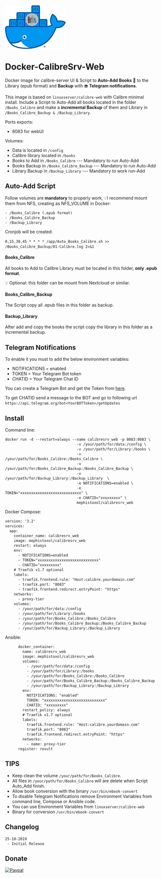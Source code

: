 ![Docker-Gitea](https://raw.githubusercontent.com/MephistoXoL/Docker-CalibreSrv-Web/master/Docker-Calibre.png)

# Docker-CalibreSrv-Web
Docker image for calibre-server UI &amp; Script to **Auto-Add Books**  :book: to the Library (epub format) and **Backup** with :phone: **Telegram notifications**.


This image is based on ```linuxserver/calibre-web``` with Calibre minimal install. Include a Script to Auto-Add all books located in the folder ```/Books_Calibre``` and make a **incremental Backup** of them and Library in ```/Books_Calibre_Backup & /Backup_Library```.

Ports exports:
- 8083 for webUI

Volumes:
- Data is located in ```/config```
- Calibre library located in ```/books``` 
- Books to Add in ```/Books_Calibre``` --- Mandatory to run Auto-Add
- Books Backup in ```/Books_Calibre_Backup``` --- Mandatory to run Auto-Add
- Library Backup in ```/Backup_Library``` --- Mandatory to work run-Add 

## Auto-Add Script
Follow volumes are **mandatory** to properly work, 
:bulb:I recommend mount them from NFS, creating as NFS_VOLUME in Docker:
``` 
- /Books_Calibre (.epub format)
- /Books_Calibre_Backup
- /Backup_Library
```
Cronjob will be created:

```0,15,30,45 * * * * /app/Auto_Books_Calibre.sh >> /Books_Calibre_Backup/01-Calibre.log 2>&1```

#### Books_Calibre
All books to Add to Calibre Library must be located in this folder, **only .epub format**. 

:bulb: Optional: this folder can be mount from Nextcloud or similar.

#### Books_Calibre_Backup
The Script copy all .epub files in this folder as backup.

#### Backup_Library
After add and copy the books the script copy the library in this folder as a incremental backup.

## Telegram Notifications
To enable it you must to add the below environment variables:
- NOTIFICATIONS = enabled
- TOKEN = Your Telegram Bot token
- CHATID = Your Telegram Chat ID

You can create a Telegram Bot and get the Token from [here](https://core.telegram.org/bots#6-botfather).

To get CHATID send a message to the BOT and go to following url ```https://api.telegram.org/bot<YourBOTToken>/getUpdates```

## Install
Command line:
```
docker run -d --restart=always --name calibresrv_web -p 8083:8083 \
                                 -v /your/path/for/data:/config \
                                 -v /your/path/for/Library:/books \
                                 -v /your/path/for/Books_Calibre:/Books_Calibre \
                                 -v /your/path/for/Books_Calibre_Backup:/Books_Calibre_Backup \
                                 -v /your/path/for/Backup_Library:/Backup_Library  \
                                 -e NOTIFICATIONS=enabled \
                                 -e TOKEN="xxxxxxxxxxxxxxxxxxxxxxxxxxxx" \
                                 -e CHATID="xxxxxxxxx" \
                                 mephistoxol/calibresrv_web
```
Docker Compose:
```
version: '3.2'
services:
  app:
    container_name: calibresrv_web
    image: mephistoxol/calibresrv_web
    restart: always
    env:
      - NOTIFICATIONS=enabled
      - TOKEN="xxxxxxxxxxxxxxxxxxxxxxxxxxxx"
      - CHATID="xxxxxxxxx"
    # Traefik v1.7 optional
    labels:
      - traefik.frontend.rule: "Host:calibre.yourdomain.com"
      - traefik.port: "8083"
      - traefik.frontend.redirect.entryPoint: "https" 
    networks:      
      - proxy-tier
    volumes:
      - /your/path/for/data:/config
      - /your/path/for/Library:/books
      - /your/path/for/Books_Calibre:/Books_Calibre
      - /your/path/for/Books_Calibre_Backup:/Books_Calibre_Backup
      - /your/path/for/Backup_Library:/Backup_Library
```
Ansible:
```
      docker_container:
        name: calibresrv_web
        image: mephistoxol/calibresrv_web
        volumes:
          - /your/path/for/data:/config
          - /your/path/for/Library:/books
          - /your/path/for/Books_Calibre:/Books_Calibre
          - /your/path/for/Books_Calibre_Backup:/Books_Calibre_Backup
          - /your/path/for/Backup_Library:/Backup_Library
        env:
          NOTIFICATIONS: "enabled"
          TOKEN: "xxxxxxxxxxxxxxxxxxxxxxxxxxxx"
          CHATID: "xxxxxxxxx"
        restart_policy: always
        # Traefik v1.7 optional
        labels:
          traefik.frontend.rule: "Host:calibre.yourdomain.com"
          traefik.port: "8083"
          traefik.frontend.redirect.entryPoint: "https"
        networks:
          - name: proxy-tier
      register: result
```

## TIPS
- Keep clean the volume ```/your/path/for/Books_Calibre```.
- All files in ```/your/path/for/Books_Calibre``` will are delete when Script Auto_Add finish.
- Allow book conversion with the binary ```/usr/bin/ebook-convert```
- To disable Telegram Notifications remove Environment Variables from command line, Compose or Ansible code.
- You can use Environment Variables from ```linuxserver/calibre-web```
- Binary for conversion ```/usr/bin/ebook-convert```

## Changelog
```
25-10-2019
 - Initial Release
```

## Donate
[![Paypal](https://raw.githubusercontent.com/MephistoXoL/Things/master/paypal.png)](https://www.paypal.me/mephistoxol)
